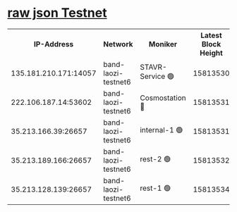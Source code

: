 
[raw json Testnet](https://rpc-check.bandt.stavr.tech/bandt/rpcbandt_result.json)
=

<table><tr><th>IP-Address</th><th>Network</th><th>Moniker</th><th>Latest Block Height</th><th>Earliest Block Height</th><th>Catching Up</th><th>Tx Index</th><th>Voting Power</th><th>Scan Time</th></tr><tr><td>135.181.210.171:14057</td><td>band-laozi-testnet6</td><td>STAVR-Service 🟢</td><td>15813530</td><td>15322501</td><td>False</td><td>on</td><td>0</td><td>2024-02-13T12:03:22.691292977UTC</td></tr><tr><td>222.106.187.14:53602</td><td>band-laozi-testnet6</td><td>Cosmostation 🔴</td><td>15813531</td><td>15423001</td><td>False</td><td>on</td><td>2203623</td><td>2024-02-13T12:03:24.164478952UTC</td></tr><tr><td>35.213.166.39:26657</td><td>band-laozi-testnet6</td><td>internal-1 🟢</td><td>15813531</td><td>15713531</td><td>False</td><td>on</td><td>0</td><td>2024-02-13T12:03:25.123758109UTC</td></tr><tr><td>35.213.189.166:26657</td><td>band-laozi-testnet6</td><td>rest-2 🟢</td><td>15813532</td><td>15713532</td><td>False</td><td>on</td><td>0</td><td>2024-02-13T12:03:26.123110164UTC</td></tr><tr><td>35.213.128.139:26657</td><td>band-laozi-testnet6</td><td>rest-1 🟢</td><td>15813534</td><td>15713534</td><td>False</td><td>on</td><td>0</td><td>2024-02-13T12:03:31.260088915UTC</td></tr></table>
